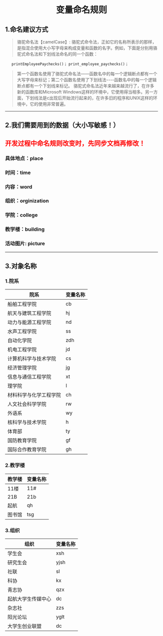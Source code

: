 # <center> 变量命名规则</center >
## 1.命名建议方式
>骆驼命名法【camelCase】:
  骆驼式命令法，正如它的名称所表示的那样，是指混合使用大小写字母来构成变量和函数的名字。例如，下面是分别用骆驼式命名法和下划线法命名的同一个函数：

  `   printEmployeePaychecks()；`
    `print_employee_paychecks()；`

   >第一个函数名使用了骆驼式命名法——函数名中的每一个逻辑断点都有一个大写字母来标记；第二个函数名使用了下划线法----函数名中的每一个逻辑断点都有一个下划线来标记。
   骆驼式命名法近年来越来越流行了，在许多新的函数库和Microsoft
   Windows这样的环境中，它使用得当相多。另一方面，下划线法是c出现后开始流行起来的，在许多旧的程序和UNIX这样的环境中，它的使用非常普遍。

***

## 2.我们需要用到的数据（大小写敏感！）
## <p style="color:red">开发过程中命名规则改变时，先同步文档再修改！</p>
### 具体地点：place
### 时间：time
### 内容：word
### 组织：orginization
### 学院：college
### 教学楼：building
### 活动图片: picture
***

## 3.对象名称
### 1.院系
院系 | 变量名称
----|------
船舶工程学院| cb  
航天与建筑工程学院 | hj
动力与能源工程学院 | nd
  水声工程学院 | ss
  自动化学院| zdh
  机电工程学院 | jd
  计算机科学与技术学院 |cs
  经济管理学院|jg
  信息与通信工程学院|xt
  理学院 | l
  材料科学与化学工程学院 | ch
  人文社会科学学院 |rw
  外语系 | wy
  核科学与技术学院 | h
  体育部 | ty
  国防教育学院 | gf
  国际合作教育学院 |gh

### 2.教学楼
教学楼 | 变量名称
----|------
11楼 | 11#
21B  | 21b
起航 | qh  
图书馆 | tsg

### 3.组织
组织 | 变量名称
----|------
学生会 | xsh
研究生会 | yjsh
社联 |sl
科协 | kx
青志协 |qzx
起航大学生传媒中心 |dc
杂志社 |zzs
阳光论坛 |yglt
大学生创业联盟 |dc
